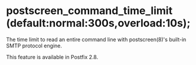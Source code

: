 # postscreen_command_time_limit (default:normal:300s,overload:10s); 

 The time limit to read an entire command line with postscreen(8)'s
built-in SMTP protocol engine. 

 This feature is available in Postfix 2.8.  



